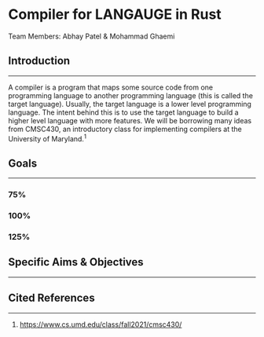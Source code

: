 # Compiler for LANGAUGE in Rust
Team Members: Abhay Patel & Mohammad Ghaemi

## Introduction
---

A compiler is a program that maps some source code from one programming language to another programming language (this is called the target language). Usually, the target language is a lower level programming language. The intent behind this is to use the target language to build a higher level language with more features. We will be borrowing many ideas from CMSC430, an introductory class for implementing compilers at the University of Maryland.<sup>1

## Goals
---

### **75%**



### **100%**



### **125%**



## Specific Aims & Objectives
---

## Cited References
---

1. https://www.cs.umd.edu/class/fall2021/cmsc430/
